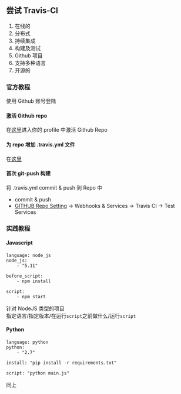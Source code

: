 ## 尝试 Travis-CI  
1. 在线的  
2. 分布式  
3. 持续集成  
4. 构建及测试  
5. Github 项目  
6. 支持多种语言  
7. 开源的  

### 官方教程  
使用 Github 账号登陆  

#### 激活 Github repo  
在[这里](https://travis-ci.org/profile/)进入你的 profile 中激活 Github Repo  

#### 为 repo 增加 .travis.yml 文件  
在[这里](查看相关语言的`yml`文件编写方式)  

#### 首次 git-push 构建  
将 .travis.yml commit & push 到 Repo 中

* commit & push  
* [GITHUB Repo Setting](https://github.com/ezirmusitua/<your-repo-name>/settings) -> Webhooks & Services -> Travis CI -> Test Services 

### 实践教程  
#### Javascript
```  
language: node_js  
node_js:
    - "5.11"  

before_script:  
    - npm install  

script:
    - npm start
```  
针对 NodeJS 类型的项目  
指定语言/指定版本/在运行`script`之前做什么/运行`script`  

#### Python  
```  
language: python  
python: 
    - "2.7"

install: "pip install -r requirements.txt"

script: "python main.js"
```  
同上


